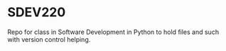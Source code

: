 # SDEV220
Repo for class in Software Development in Python to hold files and such with version control helping.
